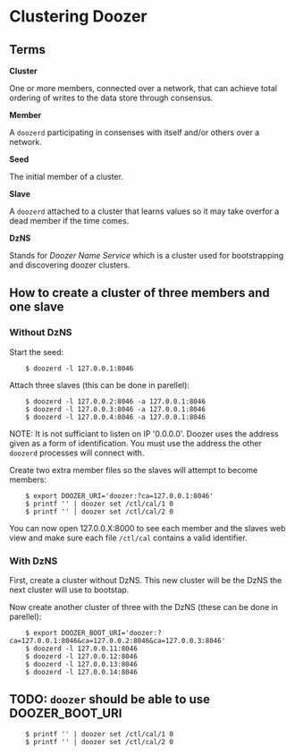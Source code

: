 # Clustering Doozer

## Terms

**Cluster**
	
One or more members, connected over a network, that can achieve total ordering of writes to the data store through consensus.

**Member**

A `doozerd` participating in consenses with itself and/or others over a network.

**Seed**

The initial member of a cluster.

**Slave**

A `doozerd` attached to a cluster that learns values so it may take overfor a dead member if the time comes.

**DzNS**

Stands for *Doozer Name Service* which is a cluster used for bootstrapping and discovering doozer clusters.

## How to create a cluster of three members and one slave

### Without DzNS

Start the seed:

		$ doozerd -l 127.0.0.1:8046

Attach three slaves (this can be done in parellel):

		$ doozerd -l 127.0.0.2:8046 -a 127.0.0.1:8046
		$ doozerd -l 127.0.0.3:8046 -a 127.0.0.1:8046
		$ doozerd -l 127.0.0.4:8046 -a 127.0.0.1:8046

NOTE:  It is not sufficiant to listen on IP '0.0.0.0'.  Doozer uses the address given as a form of identification.  You must use the address the other `doozerd` processes will connect with.

Create two extra member files so the slaves will attempt to become members:

		$ export DOOZER_URI='doozer:?ca=127.0.0.1:8046'
		$ printf '' | doozer set /ctl/cal/1 0
		$ printf '' | doozer set /ctl/cal/2 0

You can now open 127.0.0.X:8000 to see each member and the slaves web view and make sure each file `/ctl/cal` contains a valid identifier.

### With DzNS

First, create a cluster without DzNS.  This new cluster will be the DzNS the next cluster will use to bootstap.

Now create another cluster of three with the DzNS (these can be done in parellel):

		$ export DOOZER_BOOT_URI='doozer:?ca=127.0.0.1:8046&ca=127.0.0.2:8046&ca=127.0.0.3:8046'
		$ doozerd -l 127.0.0.11:8046
		$ doozerd -l 127.0.0.12:8046
		$ doozerd -l 127.0.0.13:8046
		$ doozerd -l 127.0.0.14:8046

## TODO: `doozer` should be able to use DOOZER_BOOT_URI
		$ printf '' | doozer set /ctl/cal/1 0
		$ printf '' | doozer set /ctl/cal/2 0
